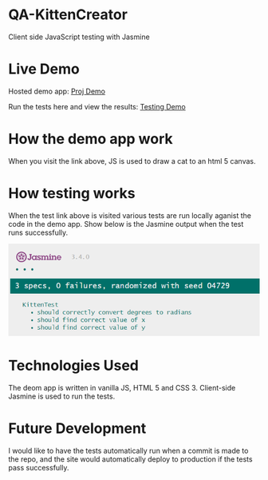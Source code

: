 # QA-KittenCreator
Client side JavaScript testing with Jasmine 

# Live Demo
Hosted demo app: [Proj Demo](https://tianyoudai.github.io/QA-KittenCreator/jasmine/runner.html)

Run the tests here and view the results: [Testing Demo](https://tianyoudai.github.io/QA-KittenCreator/jasmine/runner.html)

# How the demo app work
When you visit the link above, JS is used to draw a cat to an html 5 canvas.

# How testing works
When the test link above is visited various tests are run locally aganist the code in the demo app. Show below is the Jasmine output when the test runs successfully.

![](./jasmineOutput.PNG)

# Technologies Used
The deom app is written in vanilla JS, HTML 5 and CSS 3. Client-side Jasmine is used to run the tests.

# Future Development
I would like to have the tests automatically run when a commit is made to the repo, and the site would automatically deploy to production if the tests pass successfully.
